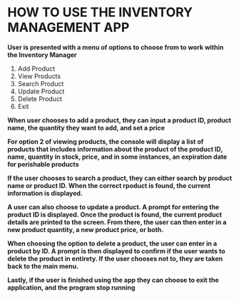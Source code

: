 <h1>HOW TO USE THE INVENTORY MANAGEMENT APP</h1>

<b>User is presented with a menu of options to choose from to work within the Inventory Manager</b>
<ol>
  <li>Add Product</li>
  <li>View Products</li>
  <li>Search Product</li>
  <li>Update Product</li>
  <li>Delete Product</li>
  <li>Exit</li>
</ol>
<b>When user chooses to add a product, they can input a product ID, product name, the quantity they want to add, and set a price</b>
</br>


<b>For option 2 of viewing products, the console will display a list of products that includes information about the product of the product ID, name, quantity in stock, price, and in some instances, an expiration date for perishable products</b>
</br>

<b>If the user chooses to search a product, they can either search by product name or product ID. When the correct rpoduct is found, the current information is displayed.</b>
</br>

<b>A user can also choose to update a product. A prompt for entering the product ID is displayed. Once the product is found, the current product details are printed to the screen. From there, the user can then enter in a new product quantity, a new product price, or both.</b>
</br> 

<b>When choosing the option to delete a product, the user can enter in a product by ID. A prompt is then displayed to confirm if the user wants to delete the product in entirety. If the user chooses not to, they are taken back to the main menu.</b>
</br>

<b>Lastly, if the user is finished using the app they can choose to exit the application, and the program stop running</b>



